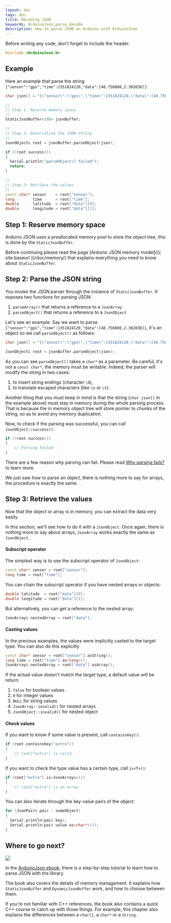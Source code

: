 ```yaml
---
layout: doc
tags: doc
title: Decoding JSON
keywords: ArduinoJson,parse,decode
description: How to parse JSON on Arduino with ArduinoJson
---
```


Before writing any code, don't forget to include the header:

```c++
#include <ArduinoJson.h>
```

## Example

Here an example that parse the string `{"sensor":"gps","time":1351824120,"data":[48.756080,2.302038]}`:

```c++
char json[] = "{\"sensor\":\"gps\",\"time\":1351824120,\"data\":[48.756080,2.302038]}";

//
// Step 1: Reserve memory space
//
StaticJsonBuffer<200> jsonBuffer;

//
// Step 2: Deserialize the JSON string
//
JsonObject& root = jsonBuffer.parseObject(json);

if (!root.success())
{
  Serial.println("parseObject() failed");
  return;
}

//
// Step 3: Retrieve the values
//
const char* sensor    = root["sensor"];
long        time      = root["time"];
double      latitude  = root["data"][0];
double      longitude = root["data"][1];
```

## Step 1: Reserve memory space

Arduino JSON uses a preallocated memory pool to store the object tree, this is done by the `StaticJsonBuffer`.

Before continuing please read the page [Arduino JSON memory model]({{ site.baseurl }}/doc/memory/) that explains everything you need to know about `StaticJsonBuffer`.

## Step 2: Parse the JSON string

You invoke the JSON parser through the instance of `StaticJsonBuffer`.
It exposes two functions for parsing JSON:

1. `parseArray()` that returns a reference to a `JsonArray`
2. `parseObject()` that returns a reference to a `JsonObject`

Let's see an example.
Say we want to parse `{"sensor":"gps","time":1351824120,"data":[48.756080,2.302038]}`, it's an object so we call `parseObject()` as follows:

```c++
char json[] = "{\"sensor\":\"gps\",\"time\":1351824120,\"data\":[48.756080,2.302038]}";

JsonObject& root = jsonBuffer.parseObject(json);
```

As you can see `parseObject()` takes a `char*` as a parameter.
Be careful, it's not a `const char*`, the memory must be writable.
Indeed, the parser will modify the string in two cases:

1. to insert string endings (character `\0`),
2. to translate escaped characters (like `\n` or `\t`).

Another thing that you must keep in mind is that the string (`char json[]` in the example above) must stay in memory during the whole parsing process.
That is because the in memory object tree will store pointer to chunks of the string, so as to avoid any memory duplication. 

Now, to check if the parsing was successful, you can call `JsonObject::success()`:

```c++
if (!root.success())
{
    // Parsing failed
}
```

There are a few reason why parsing can fail.
Please read [Why parsing fails?]({{site.baseurl}}/faq/why-parsing-fails/) to learn more.

We just saw how to parse an object, there is nothing more to say for arrays, the procedure is exactly the same.

## Step 3: Retrieve the values

Now that the object or array is in memory, you can extract the data very easily.

In this section, we'll see how to do it with a `JsonObject`.
Once again, there is nothing more to say about arrays, `JsonArray` works exactly the same as `JsonObject`.

#### Subscript operator

The simplest way is to use the subscript operator of `JsonObject`:

```c++
const char* sensor = root["sensor"];
long time = root["time"];
```

You can chain the subscript operator if you have nested arrays or objects:

```c++
double latitude  = root["data"][0];
double longitude = root["data"][1];
```

But alternatively, you can get a reference to the nested array:

```c++
JsonArray& nestedArray = root["data"];
```

#### Casting values

In the previous examples, the values were implicitly casted to the target type.
You can also do this explicitly

```c++
const char* sensor = root["sensor"].asString();
long time = root["time"].as<long>();
JsonArray& nestedArray = root["data"].asArray();
```

If the actual value doesn't match the target type, a default value will be return:

1. `false` for boolean values
2. `0` for integer values
3. `NULL` for string values
4. `JsonArray::invalid()` for nested arrays
5. `JsonObject::invalid()` for nested object

#### Check values

If you want to know if some value is present, call `containsKey()`:

```c++
if (root.containsKey("extra"))
{
    // root["extra"] is valid
}
```

If you want to check the type value has a certain type, call `is<T>()`:

```c++
if (root["extra"].is<JsonArray&>())
{
    // root["extra"] is an array
}
```

You can also iterate through the key-value pairs of the object:

```c++
for (JsonPair& pair : someObject)
{
  Serial.println(pair.key);
  Serial.println(pair.value.as<char*>());
}
```

## Where to go next?

<a href="https://ebook.benoitblanchon.fr/"><img src="https://ebook.benoitblanchon.fr/cover200.png" class="float-right"></a>

In the [ArduinoJson ebook](https://ebook.benoitblanchon.fr/), there is a step-by-step tutorial to learn how to parse JSON with the library.

The book also covers the details of memory management. It explains how `StaticJsonBuffer` and `DynamicJsonBuffer` work, and how to choose between them.

If you're not familiar with C++ references, the book also contains a quick C++ course to catch up with those things. For example, this chapter also explains the differences between a `char[]`, a `char*` or a `String`.